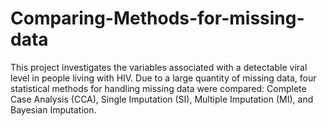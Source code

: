 # Comparing-Methods-for-missing-data
This project investigates the variables associated with a detectable viral level in people living with HIV. Due to a large quantity of missing data, four statistical methods for handling missing data were compared: Complete Case Analysis (CCA), Single Imputation (SI), Multiple Imputation (MI), and Bayesian Imputation.
